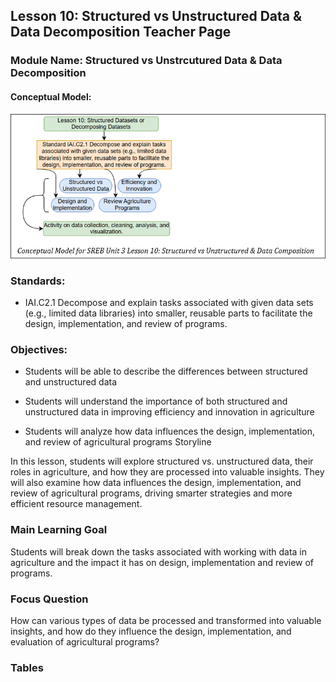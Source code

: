 ## Lesson 10: Structured vs Unstructured Data & Data Decomposition Teacher Page
### Module Name: Structured vs Unstrcutured Data & Data Decomposition
#### Conceptual Model:

![](../media/ag149.png)

### Standards:

- IAI.C2.1 Decompose and explain tasks associated with given data sets (e.g., limited data libraries) into smaller, reusable parts to facilitate the design, implementation, and review of programs. 

### Objectives:

- Students will be able to describe the differences between structured and unstructured data  

- Students will understand the importance of both structured and unstructured data in improving efficiency and innovation in agriculture  

- Students will analyze how data influences the design, implementation, and review of agricultural programs
Storyline

In this lesson, students will explore structured vs. unstructured data, their roles in agriculture, and how they are processed into valuable insights. They will also examine how data influences the design, implementation, and review of agricultural programs, driving smarter strategies and more efficient resource management.    

### Main Learning Goal
Students will break down the tasks associated with working with data in agriculture and the impact it has on design, implementation and review of programs.    

### Focus Question
How can various types of data be processed and transformed into valuable insights, and how do they influence the design, implementation, and evaluation of agricultural programs?    

### Tables
